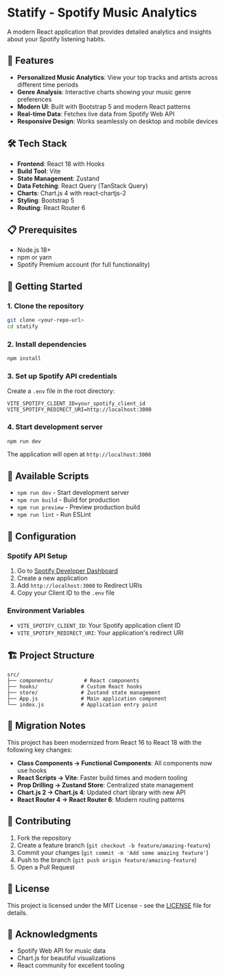 # Statify - Spotify Music Analytics

A modern React application that provides detailed analytics and insights about your Spotify listening habits.

## 🚀 Features

- **Personalized Music Analytics**: View your top tracks and artists across different time periods
- **Genre Analysis**: Interactive charts showing your music genre preferences
- **Modern UI**: Built with Bootstrap 5 and modern React patterns
- **Real-time Data**: Fetches live data from Spotify Web API
- **Responsive Design**: Works seamlessly on desktop and mobile devices

## 🛠️ Tech Stack

- **Frontend**: React 18 with Hooks
- **Build Tool**: Vite
- **State Management**: Zustand
- **Data Fetching**: React Query (TanStack Query)
- **Charts**: Chart.js 4 with react-chartjs-2
- **Styling**: Bootstrap 5
- **Routing**: React Router 6

## 📋 Prerequisites

- Node.js 18+ 
- npm or yarn
- Spotify Premium account (for full functionality)

## 🚀 Getting Started

### 1. Clone the repository
```bash
git clone <your-repo-url>
cd statify
```

### 2. Install dependencies
```bash
npm install
```

### 3. Set up Spotify API credentials
Create a `.env` file in the root directory:
```env
VITE_SPOTIFY_CLIENT_ID=your_spotify_client_id
VITE_SPOTIFY_REDIRECT_URI=http://localhost:3000
```

### 4. Start development server
```bash
npm run dev
```

The application will open at `http://localhost:3000`

## 📱 Available Scripts

- `npm run dev` - Start development server
- `npm run build` - Build for production
- `npm run preview` - Preview production build
- `npm run lint` - Run ESLint

## 🔧 Configuration

### Spotify API Setup
1. Go to [Spotify Developer Dashboard](https://developer.spotify.com/dashboard)
2. Create a new application
3. Add `http://localhost:3000` to Redirect URIs
4. Copy your Client ID to the `.env` file

### Environment Variables
- `VITE_SPOTIFY_CLIENT_ID`: Your Spotify application client ID
- `VITE_SPOTIFY_REDIRECT_URI`: Your application's redirect URI

## 🏗️ Project Structure

```
src/
├── components/          # React components
├── hooks/              # Custom React hooks
├── store/              # Zustand state management
├── App.js              # Main application component
└── index.js            # Application entry point
```

## 🔄 Migration Notes

This project has been modernized from React 16 to React 18 with the following key changes:

- **Class Components → Functional Components**: All components now use hooks
- **React Scripts → Vite**: Faster build times and modern tooling
- **Prop Drilling → Zustand Store**: Centralized state management
- **Chart.js 2 → Chart.js 4**: Updated chart library with new API
- **React Router 4 → React Router 6**: Modern routing patterns

## 🤝 Contributing

1. Fork the repository
2. Create a feature branch (`git checkout -b feature/amazing-feature`)
3. Commit your changes (`git commit -m 'Add some amazing feature'`)
4. Push to the branch (`git push origin feature/amazing-feature`)
5. Open a Pull Request

## 📄 License

This project is licensed under the MIT License - see the [LICENSE](LICENSE) file for details.

## 🙏 Acknowledgments

- Spotify Web API for music data
- Chart.js for beautiful visualizations
- React community for excellent tooling
